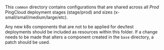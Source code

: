 This `common` directory contains configurations that are shared across all *Prod* PingCloud deployment stages (stage/prod) and sizes (x-small/small/medium/large/etc).

Any new k8s components that are not to be applied for dev/test deployments should be included as resources within this folder. If a change needs to be made that alters a component created in the `base` directory, a patch should be used.